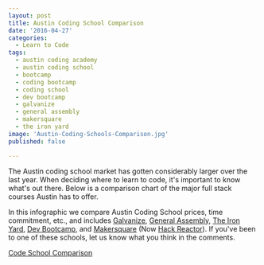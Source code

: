 ```yaml
---
layout: post
title: Austin Coding School Comparison
date: '2016-04-27'
categories:
  - Learn to Code
tags:
  - austin coding academy
  - austin coding school
  - bootcamp
  - coding bootcamp
  - coding school
  - dev bootcamp
  - galvanize
  - general assembly
  - makersquare
  - the iron yard
image: 'Austin-Coding-Schools-Comparison.jpg'
published: false

---
```



The Austin coding school market has gotten considerably larger over the last year. When deciding where to learn to code, it's important to know what's out there. Below is a comparison chart of the major full stack courses Austin has to offer.

In this infographic we compare Austin Coding School prices, time commitment, etc., and includes [Galvanize](http://galvanize.com), [General Assembly](http://generalassemb.ly), [The Iron Yard](http://theironyard.com), [Dev Bootcamp,](http://devbootcamp.com) and [Makersquare](http://makersquare.com) (Now [Hack Reactor](http://www.hackreactor.com)).
If you've been to one of these schools, let us know what you think in the comments.
<!-- DEAD LINK -->
[Code School Comparison](//www.austincodingacademy.com/wp-content/uploads/2016/04/Code-School-Comparison.jpg)
